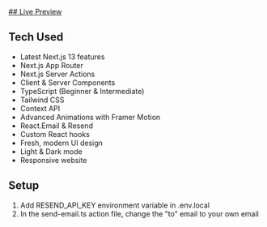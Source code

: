 [## Live Preview](https://www.milanthapa1996.com.np/)
   
## Tech Used

- Latest Next.js 13 features
- Next.js App Router
- Next.js Server Actions
- Client & Server Components
- TypeScript (Beginner & Intermediate)
- Tailwind CSS
- Context API
- Advanced Animations with Framer Motion
- React.Email & Resend
- Custom React hooks
- Fresh, modern UI design
- Light & Dark mode
- Responsive website
  
## Setup

1. Add RESEND_API_KEY environment variable in .env.local
2. In the send-email.ts action file, change the "to" email to your own email
